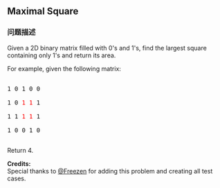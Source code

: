 ## Maximal Square  
### 问题描述

Given a 2D binary matrix filled with 0's and 1's, find the largest square containing only 1's and return its area.


For example, given the following matrix:
<pre>
1 0 1 0 0
1 0 <font color="red">1</font> <font color="red">1</font> 1
1 1 <font color="red">1</font> <font color="red">1</font> 1
1 0 0 1 0
</pre>
Return 4.


**Credits:**<br />Special thanks to [@Freezen](https://oj.leetcode.com/discuss/user/Freezen) for adding this problem and creating all test cases.
